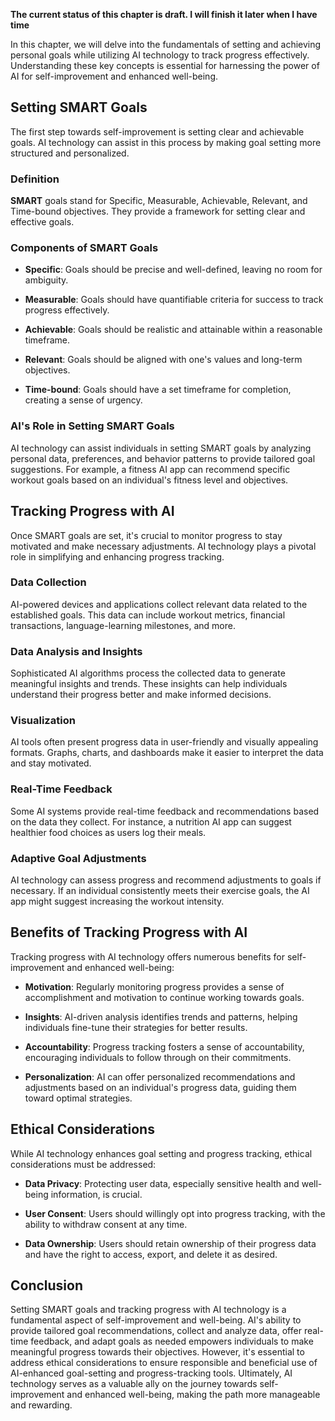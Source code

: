 **The current status of this chapter is draft. I will finish it later when I have time**

In this chapter, we will delve into the fundamentals of setting and achieving personal goals while utilizing AI technology to track progress effectively. Understanding these key concepts is essential for harnessing the power of AI for self-improvement and enhanced well-being.

Setting SMART Goals
-------------------

The first step towards self-improvement is setting clear and achievable goals. AI technology can assist in this process by making goal setting more structured and personalized.

### **Definition**

**SMART** goals stand for Specific, Measurable, Achievable, Relevant, and Time-bound objectives. They provide a framework for setting clear and effective goals.

### **Components of SMART Goals**

* **Specific**: Goals should be precise and well-defined, leaving no room for ambiguity.

* **Measurable**: Goals should have quantifiable criteria for success to track progress effectively.

* **Achievable**: Goals should be realistic and attainable within a reasonable timeframe.

* **Relevant**: Goals should be aligned with one's values and long-term objectives.

* **Time-bound**: Goals should have a set timeframe for completion, creating a sense of urgency.

### **AI's Role in Setting SMART Goals**

AI technology can assist individuals in setting SMART goals by analyzing personal data, preferences, and behavior patterns to provide tailored goal suggestions. For example, a fitness AI app can recommend specific workout goals based on an individual's fitness level and objectives.

Tracking Progress with AI
-------------------------

Once SMART goals are set, it's crucial to monitor progress to stay motivated and make necessary adjustments. AI technology plays a pivotal role in simplifying and enhancing progress tracking.

### **Data Collection**

AI-powered devices and applications collect relevant data related to the established goals. This data can include workout metrics, financial transactions, language-learning milestones, and more.

### **Data Analysis and Insights**

Sophisticated AI algorithms process the collected data to generate meaningful insights and trends. These insights can help individuals understand their progress better and make informed decisions.

### **Visualization**

AI tools often present progress data in user-friendly and visually appealing formats. Graphs, charts, and dashboards make it easier to interpret the data and stay motivated.

### **Real-Time Feedback**

Some AI systems provide real-time feedback and recommendations based on the data they collect. For instance, a nutrition AI app can suggest healthier food choices as users log their meals.

### **Adaptive Goal Adjustments**

AI technology can assess progress and recommend adjustments to goals if necessary. If an individual consistently meets their exercise goals, the AI app might suggest increasing the workout intensity.

Benefits of Tracking Progress with AI
-------------------------------------

Tracking progress with AI technology offers numerous benefits for self-improvement and enhanced well-being:

* **Motivation**: Regularly monitoring progress provides a sense of accomplishment and motivation to continue working towards goals.

* **Insights**: AI-driven analysis identifies trends and patterns, helping individuals fine-tune their strategies for better results.

* **Accountability**: Progress tracking fosters a sense of accountability, encouraging individuals to follow through on their commitments.

* **Personalization**: AI can offer personalized recommendations and adjustments based on an individual's progress data, guiding them toward optimal strategies.

Ethical Considerations
----------------------

While AI technology enhances goal setting and progress tracking, ethical considerations must be addressed:

* **Data Privacy**: Protecting user data, especially sensitive health and well-being information, is crucial.

* **User Consent**: Users should willingly opt into progress tracking, with the ability to withdraw consent at any time.

* **Data Ownership**: Users should retain ownership of their progress data and have the right to access, export, and delete it as desired.

Conclusion
----------

Setting SMART goals and tracking progress with AI technology is a fundamental aspect of self-improvement and well-being. AI's ability to provide tailored goal recommendations, collect and analyze data, offer real-time feedback, and adapt goals as needed empowers individuals to make meaningful progress towards their objectives. However, it's essential to address ethical considerations to ensure responsible and beneficial use of AI-enhanced goal-setting and progress-tracking tools. Ultimately, AI technology serves as a valuable ally on the journey towards self-improvement and enhanced well-being, making the path more manageable and rewarding.
